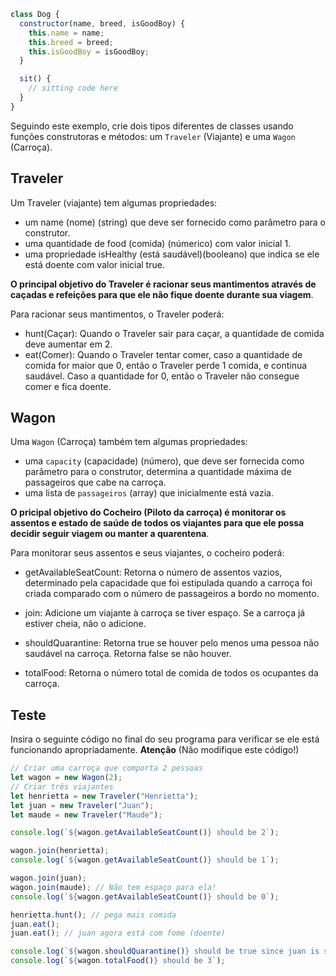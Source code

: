 ```javascript
class Dog {
  constructor(name, breed, isGoodBoy) {
    this.name = name;
    this.breed = breed;
    this.isGoodBoy = isGoodBoy;
  }

  sit() {
    // sitting code here
  }
}
```

Seguindo este exemplo, crie dois tipos diferentes de classes usando funções construtoras e métodos: um `Traveler` (Viajante) e uma `Wagon` (Carroça).

## Traveler

Um Traveler (viajante) tem algumas propriedades:

- um name (nome) (string) que deve ser fornecido como parâmetro para o construtor.
- uma quantidade de food (comida) (númerico) com valor inicial 1.
- uma propriedade isHealthy (está saudável)(booleano) que indica se ele está doente com valor inicial true.

**O principal objetivo do Traveler é racionar seus mantimentos através de caçadas e refeições para que ele não fique doente durante sua viagem**.

Para racionar seus mantimentos, o Traveler poderá:

- hunt(Caçar): Quando o Traveler sair para caçar, a quantidade de comida deve aumentar em 2.
- eat(Comer): Quando o Traveler tentar comer, caso a quantidade de comida for maior que 0, então o Traveler perde 1 comida, e continua saudável. Caso a quantidade for 0, então o Traveler não consegue comer e fica doente.

## Wagon

Uma `Wagon` (Carroça) também tem algumas propriedades:

- uma `capacity` (capacidade) (número), que deve ser fornecida como parâmetro para o construtor, determina a quantidade máxima de passageiros que cabe na carroça.
- uma lista de `passageiros` (array) que inicialmente está vazia.

**O pricipal objetivo do Cocheiro (Piloto da carroça) é monitorar os assentos e estado de saúde de todos os viajantes para que ele possa decidir seguir viagem ou manter a quarentena**.

Para monitorar seus assentos e seus viajantes, o cocheiro poderá:

- getAvailableSeatCount: Retorna o número de assentos vazios, determinado pela capacidade que foi estipulada quando a carroça foi criada comparado com o número de passageiros a bordo no momento.

- join: Adicione um viajante à carroça se tiver espaço. Se a carroça já estiver cheia, não o adicione.

- shouldQuarantine: Retorna true se houver pelo menos uma pessoa não saudável na carroça. Retorna false se não houver.

- totalFood: Retorna o número total de comida de todos os ocupantes da carroça.

## Teste

Insira o seguinte código no final do seu programa para verificar se ele está funcionando apropriadamente. **Atenção** (Não modifique este código!)

```js
// Criar uma carroça que comporta 2 pessoas
let wagon = new Wagon(2);
// Criar três viajantes
let henrietta = new Traveler("Henrietta");
let juan = new Traveler("Juan");
let maude = new Traveler("Maude");

console.log(`${wagon.getAvailableSeatCount()} should be 2`);

wagon.join(henrietta);
console.log(`${wagon.getAvailableSeatCount()} should be 1`);

wagon.join(juan);
wagon.join(maude); // Não tem espaço para ela!
console.log(`${wagon.getAvailableSeatCount()} should be 0`);

henrietta.hunt(); // pega mais comida
juan.eat();
juan.eat(); // juan agora está com fome (doente)

console.log(`${wagon.shouldQuarantine()} should be true since juan is sick`);
console.log(`${wagon.totalFood()} should be 3`);
```
